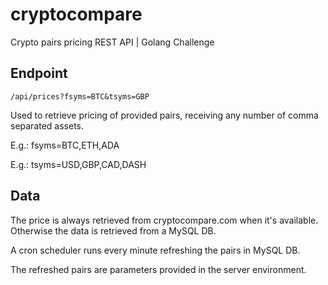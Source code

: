 # cryptocompare
Crypto pairs pricing REST API | Golang Challenge

## Endpoint

	/api/prices?fsyms=BTC&tsyms=GBP
  
Used to retrieve pricing of provided pairs, receiving any number of comma separated assets.

E.g.: fsyms=BTC,ETH,ADA

E.g.: tsyms=USD,GBP,CAD,DASH

## Data

The price is always retrieved from cryptocompare.com when it's available. Otherwise the data is retrieved from a MySQL DB.

A cron scheduler runs every minute refreshing the pairs in MySQL DB.

The refreshed pairs are parameters provided in the server environment.
